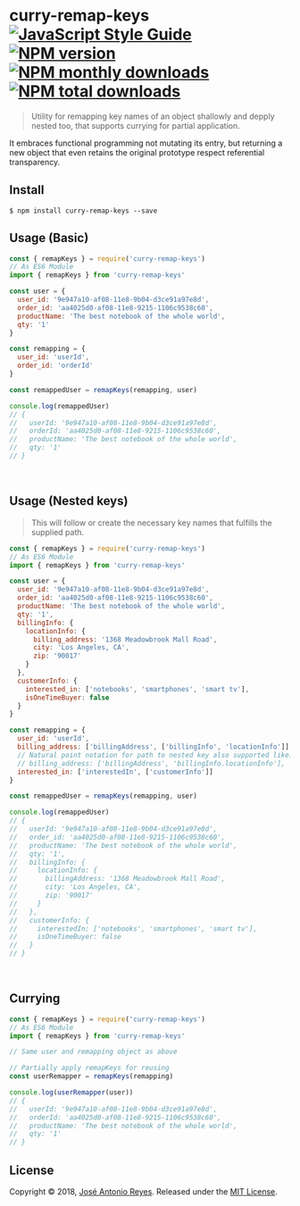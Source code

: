 # curry-remap-keys [![JavaScript Style Guide](https://img.shields.io/badge/code_style-standard-brightgreen.svg?style=flt-square)](https://standardjs.com) [![NPM version](https://img.shields.io/npm/v/curry-remap-keys.svg?style=flat)](https://www.npmjs.com/package/curry-remap-keys) [![NPM monthly downloads](https://img.shields.io/npm/dm/curry-remap-keys.svg?style=flat)](https://npmjs.org/package/curry-remap-keys) [![NPM total downloads](https://img.shields.io/npm/dt/curry-remap-keys.svg?style=flat)](https://npmjs.org/package/curry-remap-keys)

> Utility for remapping key names of an object shallowly and depply nested too, that supports currying for partial application.

It embraces functional programming not mutating its entry, but returning a new object that even retains the original prototype respect referential transparency.

## Install

```shell
$ npm install curry-remap-keys --save
```

## Usage (Basic)

```javascript
const { remapKeys } = require('curry-remap-keys')
// As ES6 Module
import { remapKeys } from 'curry-remap-keys'

const user = {
  user_id: '9e947a10-af08-11e8-9b04-d3ce91a97e8d',
  order_id: 'aa4025d0-af08-11e8-9215-1106c9538c60',
  productName: 'The best notebook of the whole world',
  qty: '1'
}

const remapping = {
  user_id: 'userId',
  order_id: 'orderId'
}

const remappedUser = remapKeys(remapping, user)

console.log(remappedUser)
// {
//   userId: '9e947a10-af08-11e8-9b04-d3ce91a97e8d',
//   orderId: 'aa4025d0-af08-11e8-9215-1106c9538c60',
//   productName: 'The best notebook of the whole world',
//   qty: '1'
// }
```

<br>

## Usage (Nested keys)

> This will follow or create the necessary key names that fulfills the supplied path.

```javascript
const { remapKeys } = require('curry-remap-keys')
// As ES6 Module
import { remapKeys } from 'curry-remap-keys'

const user = {
  user_id: '9e947a10-af08-11e8-9b04-d3ce91a97e8d',
  order_id: 'aa4025d0-af08-11e8-9215-1106c9538c60',
  productName: 'The best notebook of the whole world',
  qty: '1',
  billingInfo: {
    locationInfo: {
      billing_address: '1368 Meadowbrook Mall Road',
      city: 'Los Angeles, CA',
      zip: '90017'
    }
  },
  customerInfo: {
    interested_in: ['notebooks', 'smartphones', 'smart tv'],
    isOneTimeBuyer: false
  }
}

const remapping = {
  user_id: 'userId',
  billing_address: ['billingAddress', ['billingInfo', 'locationInfo']],
  // Natural point notation for path to nested key also supported like...
  // billing_address: ['billingAddress', 'billingInfo.locationInfo'],
  interested_in: ['interestedIn', ['customerInfo']]
}

const remappedUser = remapKeys(remapping, user)

console.log(remappedUser)
// {
//   userId: '9e947a10-af08-11e8-9b04-d3ce91a97e8d',
//   order_id: 'aa4025d0-af08-11e8-9215-1106c9538c60',
//   productName: 'The best notebook of the whole world',
//   qty: '1',
//   billingInfo: {
//     locationInfo: {
//       billingAddress: '1368 Meadowbrook Mall Road',
//       city: 'Los Angeles, CA',
//       zip: '90017'
//     }
//   },
//   customerInfo: {
//     interestedIn: ['notebooks', 'smartphones', 'smart tv'],
//     isOneTimeBuyer: false
//   }
// }
```

<br>

## Currying

```javascript
const { remapKeys } = require('curry-remap-keys')
// As ES6 Module
import { remapKeys } from 'curry-remap-keys'

// Same user and remapping object as above

// Partially apply remapKeys for reusing
const userRemapper = remapKeys(remapping)

console.log(userRemapper(user))
// {
//   userId: '9e947a10-af08-11e8-9b04-d3ce91a97e8d',
//   orderId: 'aa4025d0-af08-11e8-9215-1106c9538c60',
//   productName: 'The best notebook of the whole world',
//   qty: '1'
// }
```

## License
Copyright © 2018, [José Antonio Reyes](https://imjaroiswebdev.tech).
Released under the [MIT License](LICENSE).
